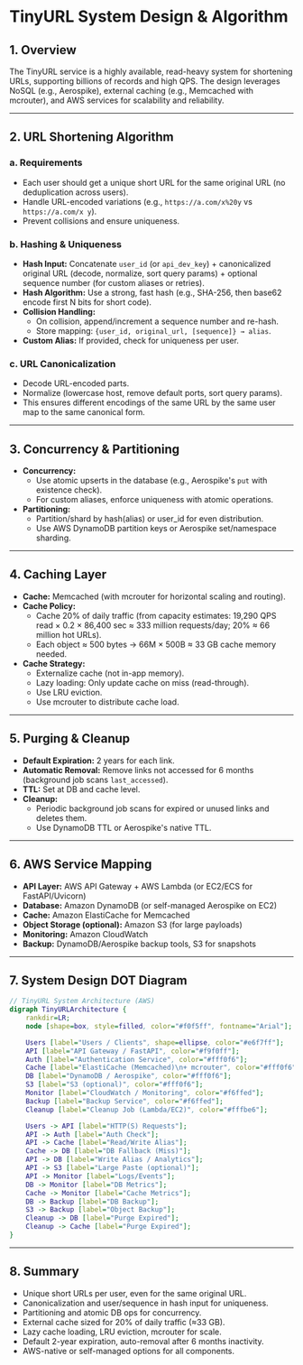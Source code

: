 # TinyURL System Design & Algorithm

## 1. Overview
The TinyURL service is a highly available, read-heavy system for shortening URLs, supporting billions of records and high QPS. The design leverages NoSQL (e.g., Aerospike), external caching (e.g., Memcached with mcrouter), and AWS services for scalability and reliability.

---

## 2. URL Shortening Algorithm
### a. Requirements
- Each user should get a unique short URL for the same original URL (no deduplication across users).
- Handle URL-encoded variations (e.g., `https://a.com/x%20y` vs `https://a.com/x y`).
- Prevent collisions and ensure uniqueness.

### b. Hashing & Uniqueness
- **Hash Input:** Concatenate `user_id` (or `api_dev_key`) + canonicalized original URL (decode, normalize, sort query params) + optional sequence number (for custom aliases or retries).
- **Hash Algorithm:** Use a strong, fast hash (e.g., SHA-256, then base62 encode first N bits for short code).
- **Collision Handling:**
  - On collision, append/increment a sequence number and re-hash.
  - Store mapping: `{user_id, original_url, [sequence]} → alias`.
- **Custom Alias:** If provided, check for uniqueness per user.

### c. URL Canonicalization
- Decode URL-encoded parts.
- Normalize (lowercase host, remove default ports, sort query params).
- This ensures different encodings of the same URL by the same user map to the same canonical form.

---

## 3. Concurrency & Partitioning
- **Concurrency:**
  - Use atomic upserts in the database (e.g., Aerospike's `put` with existence check).
  - For custom aliases, enforce uniqueness with atomic operations.
- **Partitioning:**
  - Partition/shard by hash(alias) or user_id for even distribution.
  - Use AWS DynamoDB partition keys or Aerospike set/namespace sharding.

---

## 4. Caching Layer
- **Cache:** Memcached (with mcrouter for horizontal scaling and routing).
- **Cache Policy:**
  - Cache 20% of daily traffic (from capacity estimates: 19,290 QPS read × 0.2 × 86,400 sec ≈ 333 million requests/day; 20% ≈ 66 million hot URLs).
  - Each object ≈ 500 bytes → 66M × 500B ≈ 33 GB cache memory needed.
- **Cache Strategy:**
  - Externalize cache (not in-app memory).
  - Lazy loading: Only update cache on miss (read-through).
  - Use LRU eviction.
  - Use mcrouter to distribute cache load.

---

## 5. Purging & Cleanup
- **Default Expiration:** 2 years for each link.
- **Automatic Removal:** Remove links not accessed for 6 months (background job scans `last_accessed`).
- **TTL:** Set at DB and cache level.
- **Cleanup:**
  - Periodic background job scans for expired or unused links and deletes them.
  - Use DynamoDB TTL or Aerospike's native TTL.

---

## 6. AWS Service Mapping
- **API Layer:** AWS API Gateway + AWS Lambda (or EC2/ECS for FastAPI/Uvicorn)
- **Database:** Amazon DynamoDB (or self-managed Aerospike on EC2)
- **Cache:** Amazon ElastiCache for Memcached
- **Object Storage (optional):** Amazon S3 (for large payloads)
- **Monitoring:** Amazon CloudWatch
- **Backup:** DynamoDB/Aerospike backup tools, S3 for snapshots

---

## 7. System Design DOT Diagram
```dot
// TinyURL System Architecture (AWS)
digraph TinyURLArchitecture {
    rankdir=LR;
    node [shape=box, style=filled, color="#f0f5ff", fontname="Arial"];

    Users [label="Users / Clients", shape=ellipse, color="#e6f7ff"];
    API [label="API Gateway / FastAPI", color="#f9f0ff"];
    Auth [label="Authentication Service", color="#fff0f6"];
    Cache [label="ElastiCache (Memcached)\n+ mcrouter", color="#fff0f6"];
    DB [label="DynamoDB / Aerospike", color="#fff0f6"];
    S3 [label="S3 (optional)", color="#fff0f6"];
    Monitor [label="CloudWatch / Monitoring", color="#f6ffed"];
    Backup [label="Backup Service", color="#f6ffed"];
    Cleanup [label="Cleanup Job (Lambda/EC2)", color="#fffbe6"];

    Users -> API [label="HTTP(S) Requests"];
    API -> Auth [label="Auth Check"];
    API -> Cache [label="Read/Write Alias"];
    Cache -> DB [label="DB Fallback (Miss)"];
    API -> DB [label="Write Alias / Analytics"];
    API -> S3 [label="Large Paste (optional)"];
    API -> Monitor [label="Logs/Events"];
    DB -> Monitor [label="DB Metrics"];
    Cache -> Monitor [label="Cache Metrics"];
    DB -> Backup [label="DB Backup"];
    S3 -> Backup [label="Object Backup"];
    Cleanup -> DB [label="Purge Expired"];
    Cleanup -> Cache [label="Purge Expired"];
}
```

---

## 8. Summary
- Unique short URLs per user, even for the same original URL.
- Canonicalization and user/sequence in hash input for uniqueness.
- Partitioning and atomic DB ops for concurrency.
- External cache sized for 20% of daily traffic (≈33 GB).
- Lazy cache loading, LRU eviction, mcrouter for scale.
- Default 2-year expiration, auto-removal after 6 months inactivity.
- AWS-native or self-managed options for all components. 